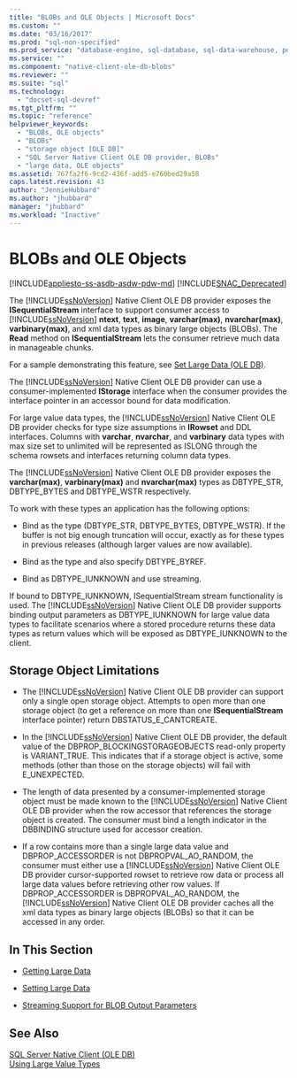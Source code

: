 ```yaml
---
title: "BLOBs and OLE Objects | Microsoft Docs"
ms.custom: ""
ms.date: "03/16/2017"
ms.prod: "sql-non-specified"
ms.prod_service: "database-engine, sql-database, sql-data-warehouse, pdw"
ms.service: ""
ms.component: "native-client-ole-db-blobs"
ms.reviewer: ""
ms.suite: "sql"
ms.technology: 
  - "docset-sql-devref"
ms.tgt_pltfrm: ""
ms.topic: "reference"
helpviewer_keywords: 
  - "BLOBs, OLE objects"
  - "BLOBs"
  - "storage object [OLE DB]"
  - "SQL Server Native Client OLE DB provider, BLOBs"
  - "large data, OLE objects"
ms.assetid: 767fa2f6-9cd2-436f-add5-e760bed29a58
caps.latest.revision: 43
author: "JennieHubbard"
ms.author: "jhubbard"
manager: "jhubbard"
ms.workload: "Inactive"
---
```

# BLOBs and OLE Objects
[!INCLUDE[appliesto-ss-asdb-asdw-pdw-md](../../includes/appliesto-ss-asdb-asdw-pdw-md.md)]
[!INCLUDE[SNAC_Deprecated](../../includes/snac-deprecated.md)]

  The [!INCLUDE[ssNoVersion](../../includes/ssnoversion-md.md)] Native Client OLE DB provider exposes the **ISequentialStream** interface to support consumer access to [!INCLUDE[ssNoVersion](../../includes/ssnoversion-md.md)] **ntext**, **text**, **image**, **varchar(max)**, **nvarchar(max)**, **varbinary(max)**, and xml data types as binary large objects (BLOBs). The **Read** method on **ISequentialStream** lets the consumer retrieve much data in manageable chunks.  
  
 For a sample demonstrating this feature, see [Set Large Data &#40;OLE DB&#41;](../../relational-databases/native-client-ole-db-how-to/set-large-data-ole-db.md).  
  
 The [!INCLUDE[ssNoVersion](../../includes/ssnoversion-md.md)] Native Client OLE DB provider can use a consumer-implemented **IStorage** interface when the consumer provides the interface pointer in an accessor bound for data modification.  
  
 For large value data types, the [!INCLUDE[ssNoVersion](../../includes/ssnoversion-md.md)] Native Client OLE DB provider checks for type size assumptions in **IRowset** and DDL interfaces. Columns with **varchar**, **nvarchar**, and **varbinary** data types with max size set to unlimited will be represented as ISLONG through the schema rowsets and interfaces returning column data types.  
  
 The [!INCLUDE[ssNoVersion](../../includes/ssnoversion-md.md)] Native Client OLE DB provider exposes the **varchar(max)**, **varbinary(max)** and **nvarchar(max)** types as DBTYPE_STR, DBTYPE_BYTES and DBTYPE_WSTR respectively.  
  
 To work with these types an application has the following options:  
  
-   Bind as the type (DBTYPE_STR, DBTYPE_BYTES, DBTYPE_WSTR). If the buffer is not big enough truncation will occur, exactly as for these types in previous releases (although larger values are now available).  
  
-   Bind as the type and also specify DBTYPE_BYREF.  
  
-   Bind as DBTYPE_IUNKNOWN and use streaming.  
  
 If bound to DBTYPE_IUNKNOWN, ISequentialStream stream functionality is used. The [!INCLUDE[ssNoVersion](../../includes/ssnoversion-md.md)] Native Client OLE DB provider supports binding output parameters as DBTYPE_IUNKNOWN for large value data types to facilitate scenarios where a stored procedure returns these data types as return values which will be exposed as DBTYPE_IUNKNOWN to the client.  
  
## Storage Object Limitations  
  
-   The [!INCLUDE[ssNoVersion](../../includes/ssnoversion-md.md)] Native Client OLE DB provider can support only a single open storage object. Attempts to open more than one storage object (to get a reference on more than one **ISequentialStream** interface pointer) return DBSTATUS_E_CANTCREATE.  
  
-   In the [!INCLUDE[ssNoVersion](../../includes/ssnoversion-md.md)] Native Client OLE DB provider, the default value of the DBPROP_BLOCKINGSTORAGEOBJECTS read-only property is VARIANT_TRUE. This indicates that if a storage object is active, some methods (other than those on the storage objects) will fail with E_UNEXPECTED.  
  
-   The length of data presented by a consumer-implemented storage object must be made known to the [!INCLUDE[ssNoVersion](../../includes/ssnoversion-md.md)] Native Client OLE DB provider when the row accessor that references the storage object is created. The consumer must bind a length indicator in the DBBINDING structure used for accessor creation.  
  
-   If a row contains more than a single large data value and DBPROP_ACCESSORDER is not DBPROPVAL_AO_RANDOM, the consumer must either use a [!INCLUDE[ssNoVersion](../../includes/ssnoversion-md.md)] Native Client OLE DB provider cursor-supported rowset to retrieve row data or process all large data values before retrieving other row values. If DBPROP_ACCESSORDER is DBPROPVAL_AO_RANDOM, the [!INCLUDE[ssNoVersion](../../includes/ssnoversion-md.md)] Native Client OLE DB provider caches all the xml data types as binary large objects (BLOBs) so that it can be accessed in any order.  
  
## In This Section  
  
-   [Getting Large Data](../../relational-databases/native-client-ole-db-blobs/getting-large-data.md)  
  
-   [Setting Large Data](../../relational-databases/native-client-ole-db-blobs/setting-large-data.md)  
  
-   [Streaming Support for BLOB Output Parameters](../../relational-databases/native-client-ole-db-blobs/streaming-support-for-blob-output-parameters.md)  
  
## See Also  
 [SQL Server Native Client &#40;OLE DB&#41;](../../relational-databases/native-client/ole-db/sql-server-native-client-ole-db.md)   
 [Using Large Value Types](../../relational-databases/native-client/features/using-large-value-types.md)  
  
  
